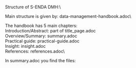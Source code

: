 Structure of S-ENDA DMH:\

Main structure is given by: data-management-handbook.adoc\

The handbook has 5 main chapters:\
Introduction/Abstract: part of title_page.adoc\
Overview/Summary: summary.adoc\
Practical guide: practical-guide.adoc\
Insight: insight.adoc\
References: references.adoc\

In summary.adoc you find the files:
